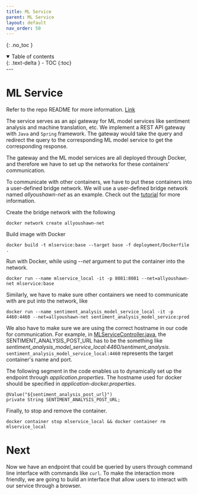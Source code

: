 ```yaml
---
title: ML Service
parent: ML Service
layout: default
nav_order: 50
---
```

{: .no_toc }

<details open markdown="block">
  <summary>
    Table of contents
  </summary>
  {: .text-delta }
- TOC
{:toc}
</details>
---

# ML Service
Refer to the repo README for more information.  [Link](https://github.com/allyoushawn/mlservice)

The service serves as an api gateway for ML model services like sentiment analysis and machine translation, etc.
We implement a REST API gateway with `Java` and `Spring` framework. The gateway would take the query and redirect 
the query to the corresponding ML model service to get the corresponding response.

The gateway and the ML model services are all deployed through Docker, and therefore we have to set up the networks for
these containers' communication. 

To communicate with other containers, we have to put these containers into a user-defined bridge network.
We will use a user-defined bridge network named <em>allyoushawn-net</em> as an example.
Check out the [tutorial](https://www.tutorialworks.com/container-networking/) for more information.

Create the bridge network with the following
```
docker network create allyoushawn-net
```

Build image with Docker
```
docker build -t mlservice:base --target base -f deployment/Dockerfile .
```
Run with Docker, while using <em>--net</em> argument to put the container into the network.
```
docker run --name mlservice_local -it -p 8081:8081 --net=allyoushawn-net mlservice:base
```

Similarly, we have to make sure other containers we need to communicate with are put into the network, like
```
docker run --name sentiment_analysis_model_service_local -it -p 4460:4460 --net=allyoushawn-net sentiment_analysis_model_service:prod
```

We also have to make sure we are using the correct hostname in our code for communication.
For example, in [MLServiceController.java](https://github.com/allyoushawn/mlservice/blob/main/src/main/java/com/allyoushawn/mlservice/MLServiceController.java), the SENTIMENT_ANALYSIS_POST_URL has to be the something like <em>sentiment_analysis_model_service_local:4460/sentiment_analysis</em>.  `sentiment_analysis_model_service_local:4460` represents the target container's name and port. 

The following segment in the code enables us to dynamically set up the endpoint through <em>application.properties</em>. The hostname used for docker should be specified in <em>application-docker.properties</em>.
```
@Value("${sentiment_analysis_post_url}")
private String SENTIMENT_ANALYSIS_POST_URL;
```

Finally, to stop and remove the container.
```
docker container stop mlservice_local && docker container rm mlservice_local
```


# Next
Now we have an endpoint that could be queried by users through command line interface with commands like `curl`.
To make the interaction more friendly, we are going to 
build an interface that allow users to interact with our service through a browser.